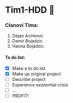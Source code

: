 # Tim1-HDD :floppy_disk:


### Clanovi Tima:

  1. Dejan Acimovic
  2. Damir Bojadzic
  3. Hanna Bojadzic
  

#### To do list:
- [X] Make a to do list
- [X] Make up original project 
- [ ] Describe project
- [ ] Experience existential crisis 
- [ ] ...
- [ ] PROFIT!

